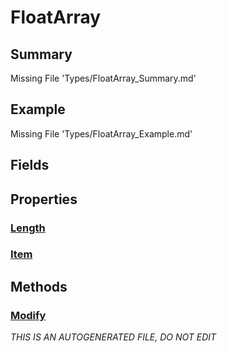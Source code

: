 # FloatArray
## Summary
Missing File 'Types/FloatArray_Summary.md'
## Example
Missing File 'Types/FloatArray_Example.md'
## Fields
## Properties
### [Length](FloatArray/P/Length.md)
### [Item](FloatArray/P/Item.md)
## Methods
### [Modify](FloatArray/M/Modify.md)

*THIS IS AN AUTOGENERATED FILE, DO NOT EDIT*
